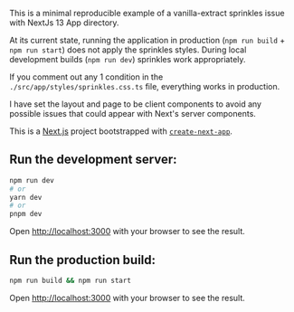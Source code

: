 This is a minimal reproducible example of a vanilla-extract sprinkles issue with NextJs 13 App directory.

At its current state, running the application in production (`npm run build` + `npm run start`) does not apply the sprinkles styles. During local development builds (`npm run dev`) sprinkles work appropriately.

If you comment out any 1 condition in the `./src/app/styles/sprinkles.css.ts` file, everything works in production.

I have set the layout and page to be client components to avoid any possible issues that could appear with Next's server components.


This is a [Next.js](https://nextjs.org/) project bootstrapped with [`create-next-app`](https://github.com/vercel/next.js/tree/canary/packages/create-next-app).

## Run the development server:

```bash
npm run dev
# or
yarn dev
# or
pnpm dev
```
Open [http://localhost:3000](http://localhost:3000) with your browser to see the result.


## Run the production build:

```bash
npm run build && npm run start
```

Open [http://localhost:3000](http://localhost:3000) with your browser to see the result.
